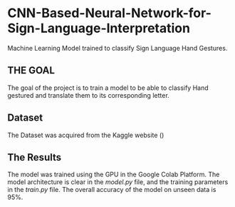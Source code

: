 # CNN-Based-Neural-Network-for-Sign-Language-Interpretation
Machine Learning Model trained to classify Sign Language Hand Gestures.

<h2> THE GOAL </h2>
The goal of the project is to train a model to be able to classify Hand gestured and translate them to its corresponding letter.

<h2> Dataset </h2>
The Dataset was acquired from the Kaggle website ()

<h2> The Results </h2>
The model was trained using the GPU in the Google Colab Platform. The model architecture is clear in the <em>model.py</em> file, and the training parameters in the <em>train.py</em> file. The overall accuracy of the model on unseen data is 95%.
